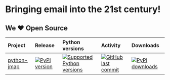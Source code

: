 # Bringing email into the 21st century!


## We ❤️ Open Source

[start_generated]: # (start_generated)

| Project                                                | Release                                                                                                              | Python versions                                                                                                                                 | Activity                                                                                                                                                   | Downloads                                                                                                                     |
|:-------------------------------------------------------|:---------------------------------------------------------------------------------------------------------------------|:------------------------------------------------------------------------------------------------------------------------------------------------|:-----------------------------------------------------------------------------------------------------------------------------------------------------------|:------------------------------------------------------------------------------------------------------------------------------|
| [python-jmap](https://github.com/boopmail/python-jmap) | [![PyPI version](https://img.shields.io/pypi/v/python-jmap?style=flat-square)](https://pypi.org/project/python-jmap) | [![Supported Python versions](https://img.shields.io/pypi/pyversions/python-jmap.svg?style=flat-square)](https://pypi.org/project/python-jmap/) | [![GitHub last commit](https://img.shields.io/github/last-commit/boopmail/python-jmap?style=flat-square)](https://github.com/boopmail/python-jmap/commits) | [![PyPI downloads](https://img.shields.io/pypi/dm/python-jmap?style=flat-square)](https://pypistats.org/packages/python-jmap) |

[end_generated]: # (end_generated)
